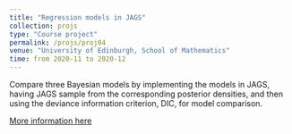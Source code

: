 ```yaml
---
title: "Regression models in JAGS"
collection: projs
type: "Course project"
permalink: /projs/proj04
venue: "University of Edinburgh, School of Mathematics"
time: from 2020-11 to 2020-12
---
```


Compare three Bayesian models by implementing the models in JAGS, having JAGS sample from the corresponding posterior densities, and then using the deviance information criterion, DIC, for model comparison.

[More information here](http://grantaire08.github.io/files/stasprog_proj2)
